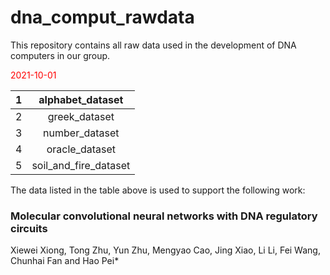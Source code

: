 # dna_comput_rawdata
This repository contains all raw data used in the development of DNA computers in our group. 

<font color=#FF0000 >2021-10-01</font>

|1|alphabet_dataset|
| :------:|:------:|
|2|greek_dataset|
|3|number_dataset|
|4|oracle_dataset|
|5|soil_and_fire_dataset|

The data listed in the table above is used to support the following work:
### Molecular convolutional neural networks with DNA regulatory circuits
Xiewei Xiong, Tong Zhu, Yun Zhu, Mengyao Cao, Jing Xiao, Li Li, Fei Wang, Chunhai Fan and Hao Pei*
